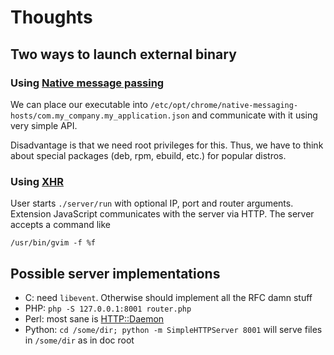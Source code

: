# Thoughts

## Two ways to launch external binary

### Using [Native message passing](http://developer.chrome.com/extensions/messaging.html#native-messaging-client)

We can place our executable into `/etc/opt/chrome/native-messaging-hosts/com.my_company.my_application.json`
and communicate with it using very simple API.

Disadvantage is that we need root privileges for this. Thus, we have to think
about special packages (deb, rpm, ebuild, etc.) for popular distros.

### Using [XHR](http://developer.chrome.com/extensions/xhr.html)

User starts `./server/run` with optional IP, port and router arguments.
Extension JavaScript communicates with the server via HTTP. The server accepts
a command like

	/usr/bin/gvim -f %f

## Possible server implementations

- C: need `libevent`. Otherwise should implement all the RFC damn stuff
- PHP: `php -S 127.0.0.1:8001 router.php`
- Perl: most sane is [HTTP::Daemon](http://search.cpan.org/~gaas/HTTP-Daemon-6.01/lib/HTTP/Daemon.pm)
- Python: `cd /some/dir; python -m SimpleHTTPServer 8001` will serve files in `/some/dir` as in doc root
